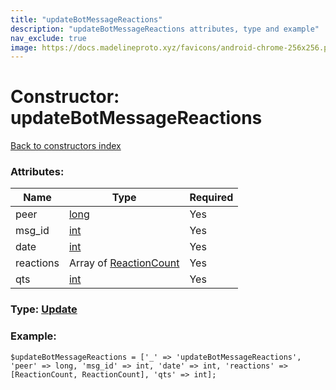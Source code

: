 ```yaml
---
title: "updateBotMessageReactions"
description: "updateBotMessageReactions attributes, type and example"
nav_exclude: true
image: https://docs.madelineproto.xyz/favicons/android-chrome-256x256.png
---
```

# Constructor: updateBotMessageReactions  
[Back to constructors index](/API_docs/constructors/index.html)



### Attributes:

| Name     |    Type       | Required |
|----------|---------------|----------|
|peer|[long](/API_docs/types/long.html) | Yes|
|msg\_id|[int](/API_docs/types/int.html) | Yes|
|date|[int](/API_docs/types/int.html) | Yes|
|reactions|Array of [ReactionCount](/API_docs/types/ReactionCount.html) | Yes|
|qts|[int](/API_docs/types/int.html) | Yes|



### Type: [Update](/API_docs/types/Update.html)


### Example:

```
$updateBotMessageReactions = ['_' => 'updateBotMessageReactions', 'peer' => long, 'msg_id' => int, 'date' => int, 'reactions' => [ReactionCount, ReactionCount], 'qts' => int];
```  
